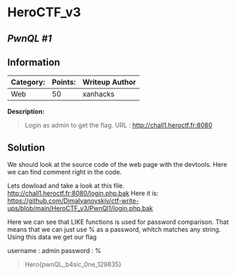 # __HeroCTF_v3__ 
## _PwnQL #1_

## Information

**Category:** | **Points:** | **Writeup Author**
--- | --- | ---
Web | 50 | xanhacks

**Description:** 

> Login as admin to get the flag.
URL : http://chall1.heroctf.fr:8080

## Solution
We should look at the source code of the web page with the devtools. Here we can find comment right in the code. <!-- Hello dev, do not forget to remove login.php.bak before committing your code. -->

Lets dowload and take a look at this file. http://chall1.heroctf.fr:8080/login.php.bak
Here it is: https://github.com/DimaIvanovskiy/ctf-write-ups/blob/main/HeroCTF_v3/PwnQl1/login.php.bak

Here we can see that LIKE functions is used for password comparison. That means that we can just use % as a password, whitch matches any string.
Using this data we get our flag

username : admin
password : %


> Hero{pwnQL_b4sic_0ne_129835}
